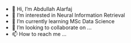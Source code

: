 - 👋 Hi, I’m Abdullah Alarfaj
- 👀 I’m interested in Neural Information Retrieval
- 🌱 I’m currently learning MSc Data Science
- 💞️ I’m looking to collaborate on ...
- 📫 How to reach me ...

<!---
arfajay01/arfajay01 is a ✨ special ✨ repository because its `README.md` (this file) appears on your GitHub profile.
You can click the Preview link to take a look at your changes.
--->
